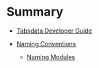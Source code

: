 <!--
Copyright 2025 Tabs Data Inc.
-->

# Summary

- [Tabsdata Developer Guide](./README.md)
 
- [Naming Conventions](chapters/naming-conventions/README.md)
  - [Naming Modules](chapters/naming-conventions/naming-modules/README.md)
